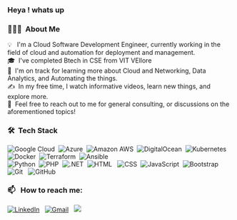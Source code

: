 

### Heya ! whats up
### 👨🏻‍💻 &nbsp;About Me

💡 &nbsp; I'm a Cloud Software Development Engineer, currently working in the field of cloud and automation for deployment and management.\
🎓 &nbsp;I've completed Btech in CSE from VIT VEllore \
🌱 &nbsp;I'm on track for learning more about Cloud and Networking, Data Analytics, and Automating the things.\
✍️ &nbsp;In my free time, I watch informative videos, learn new things, and explore more.\
💬 &nbsp;Feel free to reach out to me for general consulting, or discussions on the aforementioned topics!

### 🛠 &nbsp;Tech Stack

![Google Cloud](https://img.shields.io/badge/-Google%20Cloud%20Platform-05122A?style=flat&logo=googlecloud)&nbsp;
![Azure](https://img.shields.io/badge/-Microsoft%20Azure-05122A?style=flat&logo=microsoftazure)&nbsp;
![Amazon AWS](https://img.shields.io/badge/-Amazon%20AWS-05122A?style=flat&logo=amazonaws&logoColor=FFA518)&nbsp;
![DigitalOcean](https://img.shields.io/badge/-DigitalOcean-05122A?style=flat&logo=digitalOcean&logoColor=white)&nbsp;
![Kubernetes](https://img.shields.io/badge/-Kubernetes-05122A?style=flat&logo=kubernetes)&nbsp;
![Docker](https://img.shields.io/badge/-Docker-05122A?style=flat&logo=docker)&nbsp;
![Terraform](https://img.shields.io/badge/-Terraform-05122A?style=flat&logo=terraform&logoColor=A8B9CC)&nbsp;
![Ansible](https://img.shields.io/badge/-Ansible-05122A?style=flat&logo=ansible)\
![Python](https://img.shields.io/badge/-Python-05122A?style=flat&logo=python)&nbsp;
![PHP](https://img.shields.io/badge/-PHP-05122A?style=flat&logo=php)&nbsp;
![.NET](https://img.shields.io/badge/-.NET%20Core-05122A?style=flat&logo=dotnet)&nbsp;
![HTML](https://img.shields.io/badge/-HTML-05122A?style=flat&logo=HTML5)&nbsp;&nbsp;
![CSS](https://img.shields.io/badge/-CSS-05122A?style=flat&logo=CSS3&logoColor=1572B6)&nbsp;
![JavaScript](https://img.shields.io/badge/-JavaScript-05122A?style=flat&logo=javascript)&nbsp;
![Bootstrap](https://img.shields.io/badge/-Bootstrap-05122A?style=flat&logo=bootstrap&logoColor=563D7C)&nbsp;
![Git](https://img.shields.io/badge/-Git-05122A?style=flat&logo=git)&nbsp;&nbsp;
![GitHub](https://img.shields.io/badge/-GitHub-05122A?style=flat&logo=github)&nbsp;

### 📫 &nbsp; How to reach me:


<a href="https://www.linkedin.com/in/imsabirpiludiya/"><img alt="LinkedIn" src="https://img.shields.io/badge/linkedin%20-%230077B5.svg?&style=flat&logo=linkedin&logoColor=white"/></a> &nbsp;
<a href="mailto:sabirpiludiya@gmail.com"><img alt="Gmail" src="https://img.shields.io/badge/Gmail-D14836?style=flat&logo=gmail&logoColor=white" /></a> &nbsp;
<a href="https://instagram.com/super_compiler"><img src="https://img.shields.io/badge/-@super_compiler_-E4405F?style=flat&logo=Instagram&logoColor=white"/></a> &nbsp;

<!---
sabir-piludiya/sabir-piludiya is a ✨ special ✨ repository because its `README.md` (this file) appears on your GitHub profile.
You can click the Preview link to take a look at your changes.

- 👋 Hi, I’m @sabirpiludiya
- 👀 I’m interested in ...
- 🌱 I’m currently learning ...
- 💞️ I’m looking to collaborate on ...
- 📫 How to reach me ...
- 🔭 I’m currently working on ...
- 🌱 I’m currently learning ...
- 👯 I’m looking to collaborate on ...
- 🤔 I’m looking for help with ...
- 💬 Ask me about ...
- 📫 How to reach me: ...
- 😄 Pronouns: ...
- ⚡ Fun fact: ...
--->


